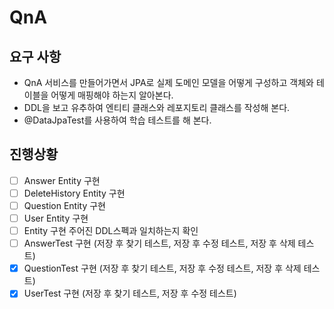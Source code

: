 # QnA
## 요구 사항
* QnA 서비스를 만들어가면서 JPA로 실제 도메인 모델을 어떻게 구성하고 객체와 테이블을 어떻게 매핑해야 하는지 알아본다.
* DDL을 보고 유추하여 엔티티 클래스와 레포지토리 클래스를 작성해 본다.
* @DataJpaTest를 사용하여 학습 테스트를 해 본다.

## 진행상황
- [ ] Answer Entity 구현
- [ ] DeleteHistory Entity 구현
- [ ] Question Entity 구현
- [ ] User Entity 구현
- [ ] Entity 구현 주어진 DDL스펙과 일치하는지 확인
- [ ] AnswerTest 구현 (저장 후 찾기 테스트, 저장 후 수정 테스트, 저장 후 삭제 테스트)
- [x] QuestionTest 구현 (저장 후 찾기 테스트, 저장 후 수정 테스트, 저장 후 삭제 테스트)
- [x] UserTest 구현 (저장 후 찾기 테스트, 저장 후 수정 테스트)